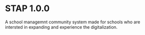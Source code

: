 # STAP 1.0.0

A school managemnt community system made for schools who are intersted in expanding and experience the digitalization. 

